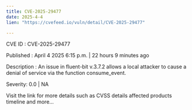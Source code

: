 ```yaml
---
title: CVE-2025-29477
date: 2025-4-4
lien: "https://cvefeed.io/vuln/detail/CVE-2025-29477"

---
```


CVE ID : CVE-2025-29477

Published :  April 4
2025
6:15 p.m. | 22 hours
9 minutes ago

Description : An issue in fluent-bit v.3.7.2 allows a local attacker to cause a denial of service via the function consume_event.

Severity: 0.0 | NA

Visit the link for more details
such as CVSS details
affected products
timeline
and more...
